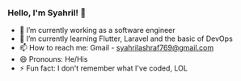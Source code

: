 ### Hello, I'm Syahril! 👋

- 🔭 I’m currently working as a software engineer
- 🌱 I’m currently learning Flutter, Laravel and the basic of DevOps
- 📫 How to reach me: Gmail - syahrilashraf769@gmail.com
- 😄 Pronouns: He/His
- ⚡ Fun fact: I don't remember what I've coded, LOL
